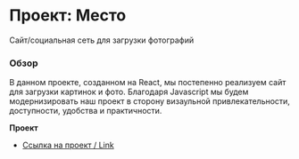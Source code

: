 # Проект: Место

Сайт/социальная сеть для загрузки фотографий

### Обзор

В данном проекте, созданном на React, мы постепенно реализуем сайт для загрузки картинок и фото. Благодаря Javascript мы будем модернизировать наш проект в сторону визаульной привлекательности, доступности, удобства и практичности.

**Проект**

* [Ссылка на проект / Link](https://shmelevkirill.github.io/mesto/)
